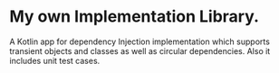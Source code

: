 # My own Implementation Library. 
A Kotlin app for dependency Injection implementation which supports transient objects and classes as well as circular dependencies. Also it includes unit test cases.
